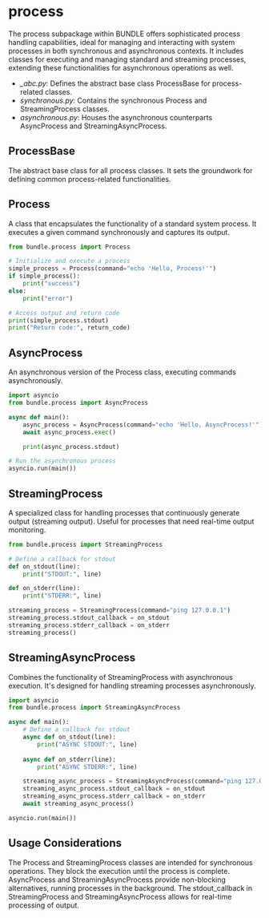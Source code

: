 # process
The process subpackage within BUNDLE offers sophisticated process handling capabilities, ideal for managing and interacting with system processes in both synchronous and asynchronous contexts. It includes classes for executing and managing standard and streaming processes, extending these functionalities for asynchronous operations as well.

* *_abc.py*: Defines the abstract base class ProcessBase for process-related classes.
* *synchronous.py*: Contains the synchronous Process and StreamingProcess classes.
* *asynchronous.py*: Houses the asynchronous counterparts AsyncProcess and StreamingAsyncProcess.


## ProcessBase
The abstract base class for all process classes. It sets the groundwork for defining common process-related functionalities.

## Process
A class that encapsulates the functionality of a standard system process. It executes a given command synchronously and captures its output.

```python
from bundle.process import Process

# Initialize and execute a process
simple_process = Process(command="echo 'Hello, Process!'")
if simple_process():
    print("success")
else:
    print("error")

# Access output and return code
print(simple_process.stdout)
print("Return code:", return_code)
```

## AsyncProcess
An asynchronous version of the Process class, executing commands asynchronously.

```python
import asyncio
from bundle.process import AsyncProcess

async def main():
    async_process = AsyncProcess(command="echo 'Hello, AsyncProcess!'")
    await async_process.exec()

    print(async_process.stdout)

# Run the asynchronous process
asyncio.run(main())
```

## StreamingProcess
A specialized class for handling processes that continuously generate output (streaming output). Useful for processes that need real-time output monitoring.

```python
from bundle.process import StreamingProcess

# Define a callback for stdout
def on_stdout(line):
    print("STDOUT:", line)

def on_stderr(line):
    print("STDERR:", line)

streaming_process = StreamingProcess(command="ping 127.0.0.1")
streaming_process.stdout_callback = on_stdout
streaming_process.stderr_callback = on_stderr
streaming_process()
```

## StreamingAsyncProcess
Combines the functionality of StreamingProcess with asynchronous execution. It's designed for handling streaming processes asynchronously.

```python
import asyncio
from bundle.process import StreamingAsyncProcess

async def main():
    # Define a callback for stdout
    async def on_stdout(line):
        print("ASYNC STDOUT:", line)
    
    async def on_stderr(line):
        print("ASYNC STDERR:", line)

    streaming_async_process = StreamingAsyncProcess(command="ping 127.0.0.1", stdout_callback=on_stdout)
    streaming_async_process.stdout_callback = on_stdout
    streaming_async_process.stderr_callback = on_stderr
    await streaming_async_process()

asyncio.run(main())
```

## Usage Considerations
The Process and StreamingProcess classes are intended for synchronous operations. They block the execution until the process is complete.
AsyncProcess and StreamingAsyncProcess provide non-blocking alternatives, running processes in the background.
The stdout_callback in StreamingProcess and StreamingAsyncProcess allows for real-time processing of output.